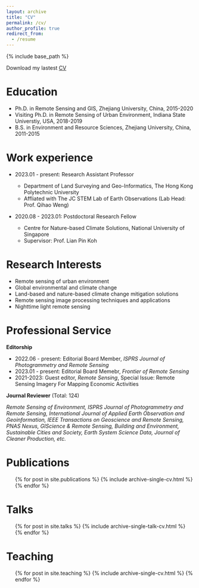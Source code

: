 ```yaml
---
layout: archive
title: "CV"
permalink: /cv/
author_profile: true
redirect_from:
  - /resume
---
```


{% include base_path %}

Download my lastest [CV](https://github.com/qmzheng09work/qmzheng09work.github.io/raw/master/files/C.V.%20Qiming%20Zheng.pdf)

Education
======
* Ph.D. in Remote Sensing and GIS, Zhejiang University, China, 2015-2020
* Visiting Ph.D. in Remote Sensing of Urban Environment, Indiana State Universtiy, USA, 2018-2019
* B.S. in Environment and Resource Sciences, Zhejiang University, China, 2011-2015

Work experience
======
* 2023.01 - present: Research Assistant Professor
  * Department of Land Surveying and Geo-Informatics, The Hong Kong Polytechnic University
  * Affliated with The JC STEM Lab of Earth Observations (Lab Head: Prof. Qihao Weng)

* 2020.08 - 2023.01: Postdoctoral Research Fellow
  * Centre for Nature-based Climate Solutions, National University of Singapore
  * Supervisor: Prof. Lian Pin Koh
  
Research Interests
======
* Remote sensing of urban environment
* Global environmental and climate change
* Land-based and nature-based climate change mitigation solutions
* Remote sensing image processing techniques and applications
* Nighttime light remote sensing

Professional Service
======
**Editorship**
* 2022.06 - present: Editorial Board Member, *ISPRS Journal of Photogrammetry and Remote Sensing*
* 2023.01 - present: Editorial Board Memebr, *Frontier of Remote Sensing*
* 2021-2023: Guest editor, *Remote Sensing*, Special Issue: Remote Sensing Imagery For Mapping Economic Activities

**Journal Reviewer** (Total: 124)

*Remote Sensing of Environment, ISPRS Journal of Photogrammetry and Remote Sensing, International Journal of Applied Earth Observation and Geoinformation, IEEE Transactions on Geoscience and Remote Sensing, PNAS Nexus, GIScience & Remote Sensing, Building and Environment, Sustainable Cities and Society, Earth System Science Data, Journal of Cleaner Production, etc.*

Publications
======
  <ul>{% for post in site.publications %}
    {% include archive-single-cv.html %}
  {% endfor %}</ul>
  
Talks
======
  <ul>{% for post in site.talks %}
    {% include archive-single-talk-cv.html %}
  {% endfor %}</ul>
  
Teaching
======
  <ul>{% for post in site.teaching %}
    {% include archive-single-cv.html %}
  {% endfor %}</ul>
  


